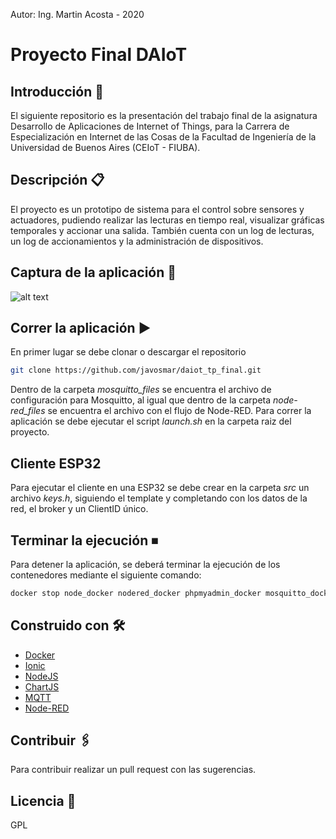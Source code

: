 Autor: Ing. Martin Acosta - 2020
# Proyecto Final DAIoT
## Introducción 🚀
El siguiente repositorio es la presentación del trabajo final de la asignatura Desarrollo de Aplicaciones de Internet of Things, para la Carrera de Especialización en Internet de las Cosas de la Facultad de Ingeniería de la Universidad de Buenos Aires (CEIoT - FIUBA).
## Descripción 📋
El proyecto es un prototipo de sistema para el control sobre sensores y actuadores, pudiendo realizar las lecturas en tiempo real, visualizar gráficas temporales y accionar una salida. También cuenta con un log de lecturas, un log de accionamientos y la administración de dispositivos.
## Captura de la aplicación 📸
![alt text](https://i.ibb.co/5WrxzvC/tp-daiot.gif)
## Correr la aplicación ▶️
En primer lugar se debe clonar o descargar el repositorio
```sh
git clone https://github.com/javosmar/daiot_tp_final.git
```
Dentro de la carpeta *mosquitto_files* se encuentra el archivo de configuración para Mosquitto, al igual que dentro de la carpeta *node-red_files* se encuentra el archivo con el flujo de Node-RED.
Para correr la aplicación se debe ejecutar el script *launch.sh* en la carpeta raiz del proyecto.
## Cliente ESP32
Para ejecutar el cliente en una ESP32 se debe crear en la carpeta *src* un archivo *keys.h*, siguiendo el template y completando con los datos de la red, el broker y un ClientID único.
## Terminar la ejecución ⏹
Para detener la aplicación, se deberá terminar la ejecución de los contenedores mediante el siguiente comando:
```sh
docker stop node_docker nodered_docker phpmyadmin_docker mosquitto_docker mysql-server
```
## Construido con 🛠️
* [Docker](https://www.docker.com/)
* [Ionic](https://ionicframework.com/)
* [NodeJS](https://nodejs.org/)
* [ChartJS](https://www.chartjs.org/)
* [MQTT](https://mosquitto.org/)
* [Node-RED](https://nodered.org/)

## Contribuir 🖇️
Para contribuir realizar un pull request con las sugerencias.
## Licencia 📄
GPL